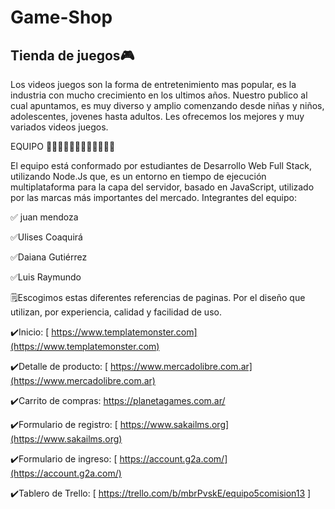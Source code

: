# Game-Shop
## Tienda de juegos🎮

Los videos juegos son la forma de entretenimiento mas popular, es la industria con mucho crecimiento en los ultimos años. Nuestro publico al cual apuntamos, es muy diverso y amplio comenzando desde niñas y niños, adolescentes, jovenes hasta adultos. Les ofrecemos los mejores y muy variados videos juegos.

EQUIPO 👩🏽‍💻👨🏽‍💻🧑🏽‍💻👨🏽‍💻


El equipo está conformado por estudiantes de Desarrollo Web Full Stack, utilizando Node.Js que, es un entorno en tiempo de ejecución multiplataforma para la capa del servidor, basado en JavaScript, utilizado por las marcas más importantes del mercado.
Integrantes del equipo:

✅  juan mendoza

✅Ulises Coaquirá

✅Daiana Gutiérrez

✅Luis Raymundo

🗒️Escogimos estas diferentes referencias de paginas. Por el diseño que utilizan, por experiencia, calidad y facilidad de uso.

  ✔️Inicio: [ https://www.templatemonster.com](https://www.templatemonster.com)

✔️Detalle de producto: [ https://www.mercadolibre.com.ar](https://www.mercadolibre.com.ar)

✔️Carrito de compras:   https://planetagames.com.ar/

✔️Formulario de registro: [ https://www.sakailms.org](https://www.sakailms.org)

✔️Formulario de ingreso: [ https://account.g2a.com/](https://account.g2a.com/)


✔️Tablero de Trello: [ https://trello.com/b/mbrPvskE/equipo5comision13 ]
